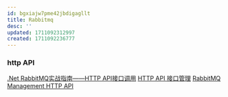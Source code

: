 ```yaml
---
id: bgxiajw7pme42jbdigagllt
title: Rabbitmq
desc: ''
updated: 1711092312997
created: 1711092236777
---
```


### http API
[.Net RabbitMQ实战指南——HTTP API接口调用](https://www.cnblogs.com/Stacking/p/rabbitmq-http-api.html)
[HTTP API 接口管理](https://zq99299.github.io/mq-tutorial/rabbitmq-ac/05/06.html#rabbitmqadmin)
[RabbitMQ Management HTTP API](https://blog.csdn.net/db2china/article/details/120366312)
